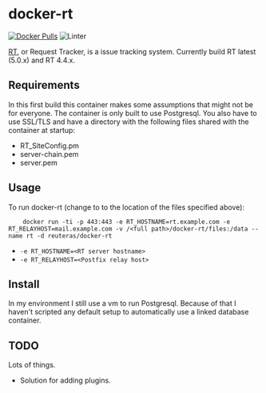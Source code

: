 # docker-rt

[![Docker Pulls](https://img.shields.io/docker/pulls/reuteras/docker-rt.svg?style=plastic)](https://hub.docker.com/r/reuteras/docker-rt/) ![Linter](https://github.com/reuteras/docker-rt/workflows/Linter/badge.svg)

[RT](https://www.bestpractical.com/rt/), or Request Tracker, is a issue tracking system. Currently build RT latest (5.0.x) and RT 4.4.x.

## Requirements

In this first build this container makes some assumptions that might not be for everyone. The container is only built to use Postgresql. You also have to use SSL/TLS and have a directory with the following files shared with the container at startup:

* RT_SiteConfig.pm
* server-chain.pem
* server.pem

## Usage

To run docker-rt (change to <full path> to the location of the files specified above):

        docker run -ti -p 443:443 -e RT_HOSTNAME=rt.example.com -e RT_RELAYHOST=mail.example.com -v /<full path>/docker-rt/files:/data --name rt -d reuteras/docker-rt

* `-e RT_HOSTNAME=<RT server hostname>`
* `-e RT_RELAYHOST=<Postfix relay host>`

## Install

In my environment I still use a vm to run Postgresql. Because of that I haven't scripted any default setup to automatically use a linked database container.

## TODO

Lots of things.

* Solution for adding plugins.

